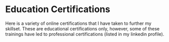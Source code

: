 # Education Certifications

Here is a variety of online certifications that I have taken to further my skillset. These are educational certifications only, however, some of these trainings have led to
professional certifications (listed in my linkedin profile).
